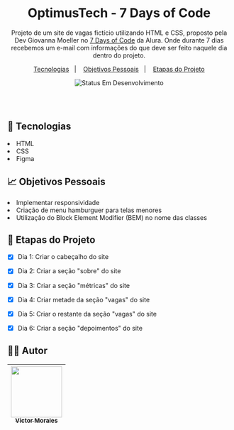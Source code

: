 <h1 align="center">OptimusTech - 7 Days of Code</h1>

<p align="center">
  Projeto de um site de vagas fictício utilizando HTML e CSS, proposto pela Dev Giovanna Moeller no <a href="https://7daysofcode.io/">7 Days of Code</a>
  da Alura. Onde durante 7 dias recebemos um e-mail com informações do que deve ser feito naquele dia dentro do projeto.
</p>

<p align="center">
  <a href="#-tecnologias">Tecnologias</a>&nbsp;&nbsp;&nbsp;|&nbsp;&nbsp;&nbsp;
  <a href="#-objetivos-pessoais">Objetivos Pessoais</a>&nbsp;&nbsp;&nbsp;|&nbsp;&nbsp;&nbsp;
  <a href="#-etapas-do-projeto">Etapas do Projeto</a>
</p>

<p align="center">
  <img alt="Status Em Desenvolvimento" src="http://img.shields.io/static/v1?label=STATUS&message=EM%20DESENVOLVIMENTO&color=GREEN&style=for-the-badge">
</p>

<br>
<br>

## 🚀 Tecnologias

<li>HTML</li>
<li>CSS</li>
<li>Figma</li>

## 📈 Objetivos Pessoais

<li>Implementar responsividade</li>
<li>Criação de menu hamburguer para telas menores</li>
<li>Utilização do Block Element Modifier (BEM) no nome das classes</li>

## 📝 Etapas do Projeto

- [X] Dia 1: Criar o cabeçalho do site
- [X] Dia 2: Criar a seção "sobre" do site
- [X] Dia 3: Criar a seção "métricas" do site
- [x] Dia 4: Criar metade da seção "vagas" do site
- [X] Dia 5: Criar o restante da seção "vagas" do site
- [X] Dia 6: Criar a seção "depoimentos" do site


## 👨‍💻 Autor

| [<img src="https://avatars.githubusercontent.com/victor-tosto" width=115><br><sub>Victor Morales</sub>](https://github.com/victor-tosto) | 
| :---: |
